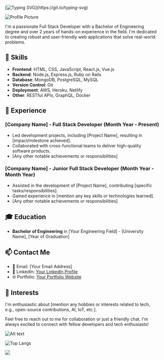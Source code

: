 [![Typing SVG](https://readme-typing-svg.herokuapp.com?font=Fira+Code&pause=1000&width=435&lines=Welcome+to+Aaron's+Github!)](https://git.io/typing-svg)

![Profile Picture](link_to_your_profile_picture.png) <!-- Add a link to your profile picture here -->

I'm a passionate Full Stack Developer with a Bachelor of Engineering degree and over 2 years of hands-on experience in the field. I'm dedicated to creating robust and user-friendly web applications that solve real-world problems. 

## 🔧 Skills

- **Frontend**: HTML, CSS, JavaScript, React.js, Vue.js
- **Backend**: Node.js, Express.js, Ruby on Rails
- **Database**: MongoDB, PostgreSQL, MySQL
- **Version Control**: Git
- **Deployment**: AWS, Heroku, Netlify
- **Other**: RESTful APIs, GraphQL, Docker

## 💼 Experience

### [Company Name] - Full Stack Developer (Month Year - Present)

- Led development projects, including [Project Name], resulting in [impact/milestone achieved].
- Collaborated with cross-functional teams to deliver high-quality software products.
- [Any other notable achievements or responsibilities]

### [Company Name] - Junior Full Stack Developer (Month Year - Month Year)

- Assisted in the development of [Project Name], contributing [specific tasks/responsibilities].
- Gained experience in [mention any key skills or technologies learned].
- [Any other notable achievements or responsibilities]

## 🎓 Education

- **Bachelor of Engineering** in [Your Engineering Field] - [University Name], [Year of Graduation]

## 📫 Contact Me

- 📧 Email: [Your Email Address]
- 🔗 LinkedIn: [Your LinkedIn Profile](https://www.linkedin.com/in/your-profile/)
- 🌐 Portfolio: [Your Portfolio Website](https://www.yourportfolio.com/)

## 🌟 Interests

I'm enthusiastic about [mention any hobbies or interests related to tech, e.g., open-source contributions, AI, IoT, etc.].

Feel free to reach out to me for collaboration or just a friendly chat. I'm always excited to connect with fellow developers and tech enthusiasts!


![Alt text](https://spotify-recently-played-readme.vercel.app/api?user=12176742382)

![Top Langs](https://github-readme-stats.vercel.app/api/top-langs/?username=kaoaaron&layout=compact&theme=tokyonight)

![](https://komarev.com/ghpvc/?username=kaoaaron)
